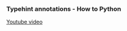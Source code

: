 ### Typehint annotations - How to Python

[Youtube video](https://www.youtube.com/watch?v=8O3qVZSk-jY&pp=ygUyVHlwZWhpbnQgYW5ub3RhdGlvbnMgLSBIb3cgdG8gUHl0aG9uIFs4TzNxVlpTay1qWV0%3D)
